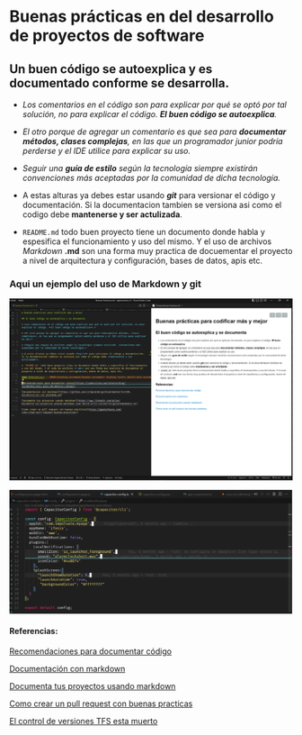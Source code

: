 # Buenas prácticas en del desarrollo de proyectos de software

## Un buen código se autoexplica y es documentado conforme se desarrolla.

* *Los comentarios en el código son para explicar por qué se optó por tal solución, no para explicar el código. **El buen código se autoexplica**.*

* *El otro porque de agregar un comentario es que sea para **documentar métodos, clases complejas**, en las que un programador junior podría perderse y el IDE utilice para explicar su uso.*

* *Seguir una **guía de estilo** según la tecnología siempre existirán  convenciones más aceptadas por la comunidad de dicha tecnología.*

* A estas alturas ya debes estar usando ***git*** para versionar el código y documentación. Si la documentacion tambien se versiona asi como el codigo debe **mantenerse y ser actulizada**.

* `README.md` todo buen proyecto tiene un documento donde habla y espesifica el funcionamiento y uso del mismo. Y el uso de archivos _Markdown_ **.md** son una forma muy practica de docuementar el proyecto a nivel de arquitectura y configuración, bases de datos, apis etc.

### Aqui un ejemplo del uso de Markdown y git

![Asi se ve el codigo de este texto!](https://raw.githubusercontent.com/RogelioBeristain/Buenas-practicas/master/Buenas-Practicas.png "Prewiew code markdown")

![Otra ventaja de usar git es que puedes ver cuando y quien hizo un cambio en el código](https://raw.githubusercontent.com/RogelioBeristain/Buenas-practicas/master/Buenas-Practicas2.png "Ventajas de git")

#### Referencias:

[Recomendaciones para documentar código](https://coderslink.com/talento/blog/recomendaciones-para-documentar-codigo/)

[Documentación con markdown](https://github.com/JJ/aprende-go/blob/master/txt/09.documentacion-con-markdown.md)

[Documenta tus proyectos usando markdown](https://www.linkedin.com/pulse/documenta-tus-proyectos-usando-markdown-juan-david-ortiz-correa/?originalSubdomain=es)

[Como crear un pull request con buenas practicas](https://geekytheory.com/como-crear-pull-request-buenas-practicas/)

[El control de versiones TFS esta muerto](https://medium.com/@thomaz.moura/tfs-version-control-is-dead-6d475e247389)